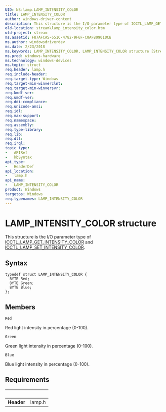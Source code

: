 ```yaml
---
UID: NS:lamp.LAMP_INTENSITY_COLOR
title: LAMP_INTENSITY_COLOR
author: windows-driver-content
description: This structure is the I/O parameter type of IOCTL_LAMP_GET_INTENSITY_COLOR and IOCTL_LAMP_SET_INTENSITY_COLOR.
old-location: stream\lamp_intensity_color.htm
old-project: stream
ms.assetid: F87AFCA5-651C-4782-9F6F-C0AFB09010CB
ms.author: windowsdriverdev
ms.date: 2/23/2018
ms.keywords: LAMP_INTENSITY_COLOR, LAMP_INTENSITY_COLOR structure [Streaming Media Devices], lamp/LAMP_INTENSITY_COLOR, stream.lamp_intensity_color
ms.prod: windows-hardware
ms.technology: windows-devices
ms.topic: struct
req.header: lamp.h
req.include-header: 
req.target-type: Windows
req.target-min-winverclnt: 
req.target-min-winversvr: 
req.kmdf-ver: 
req.umdf-ver: 
req.ddi-compliance: 
req.unicode-ansi: 
req.idl: 
req.max-support: 
req.namespace: 
req.assembly: 
req.type-library: 
req.lib: 
req.dll: 
req.irql: 
topic_type:
-	APIRef
-	kbSyntax
api_type:
-	HeaderDef
api_location:
-	lamp.h
api_name:
-	LAMP_INTENSITY_COLOR
product: Windows
targetos: Windows
req.typenames: LAMP_INTENSITY_COLOR
---
```


# LAMP_INTENSITY_COLOR structure
This structure is the I/O parameter type of <a href="https://msdn.microsoft.com/library/windows/hardware/dn925069">IOCTL_LAMP_GET_INTENSITY_COLOR</a> and <a href="https://msdn.microsoft.com/library/windows/hardware/dn925076">IOCTL_LAMP_SET_INTENSITY_COLOR</a>.

## Syntax
```
typedef struct LAMP_INTENSITY_COLOR {
  BYTE Red;
  BYTE Green;
  BYTE Blue;
};
```

## Members


`Red`

Red light intensity in percentage (0-100).

`Green`

Green light intensity in percentage (0-100).

`Blue`

Blue light intensity in percentage (0-100).


## Requirements
| &nbsp; | &nbsp; |
| ---- |:---- |
| **Header** | lamp.h |